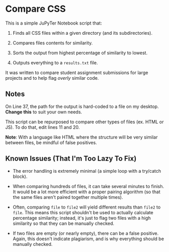 # Compare CSS

This is a simple JuPyTer Notebook script that: 

1. Finds all CSS files within a given directory (and its subdirectories).

2. Compares files contents for similarity. 

3. Sorts the output from highest percentage of similarity to lowest.

4. Outputs everything to a `results.txt` file.

It was written to compare student assignment submissions for large projects and to help flag _overly_ similar code.


## Notes

On Line 37, the path for the output is hard-coded to a file on my desktop. **Change this** to suit your own needs.

This script can be repurposed to compare other types of files (ex. HTML or JS). To do that, edit lines 11 and 20. 

**Note**: With a language like HTML where the structure will be very similar between files, be mindful of false positives. 


## Known Issues (That I'm Too Lazy To Fix)

- The error handling is extremely minimal (a simple loop with a try/catch block).

- When comparing hundreds of files, it can take several minutes to finish. It would be a lot more efficient with a proper pairing algorithm (so that the same files aren't paired together multiple times).

- Often, comparing `file` to `file2` will yield different results than `file2` to `file`. This means this script shouldn't be used to actually calculate percentage similarity; instead, it's just to flag two files with a high similarity so that they can be manually checked.

- If two files are empty (or nearly empty), there can be a false positive. Again, this doesn't indicate plagiarism, and is why everything should be manually checked.
